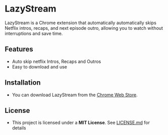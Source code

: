 # LazyStream
LazyStream is a Chrome extension that automatically automatically skips Netflix intros, recaps, and next episode outro, allowing you to watch without interruptions and save time.

## Features
- Auto skip netflix Intros, Recaps and Outros
- Easy to download and use

## Installation
- You can download LazyStream from the [Chrome Web Store](https://chromewebstore.google.com/detail/lazystream/dambejeapddhjgdodlfmoglldghieflg?authuser=0&hl=en-AU).

## License
- This project is licensed under a **MIT License**. See [LICENSE.md](LICENSE.md) for details


